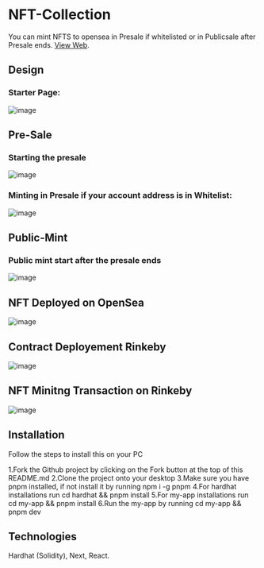 # NFT-Collection
You can mint NFTS to opensea in Presale if whitelisted or in Publicsale after Presale ends.
[View Web](https://nft-collection-fawn.vercel.app/).

## Design

### Starter Page:

![image](https://user-images.githubusercontent.com/102557215/184026262-e4a4921c-2390-4965-91f4-07953c9fe27c.png)


## Pre-Sale

### Starting the presale

![image](https://user-images.githubusercontent.com/102557215/184027200-5f22994d-57cc-4e1e-baff-b89948c1c4f7.png)


### Minting in Presale if your account address is in Whitelist:

![image](https://user-images.githubusercontent.com/102557215/184027295-21cb5b7c-9b06-4e8b-b9c8-3fea6977cd87.png)


## Public-Mint

### Public mint start after the presale ends

![image](https://user-images.githubusercontent.com/102557215/184027800-c872acc2-6c7e-465e-bf6c-98d0943be419.png)

## NFT Deployed on OpenSea

![image](https://user-images.githubusercontent.com/102557215/184027942-3fc6a23d-32b3-4997-9534-10c789d7ea41.png)


## Contract Deployement Rinkeby

![image](https://user-images.githubusercontent.com/102557215/184028088-128d6de0-de0d-464e-9c81-cd72b86696f1.png)


## NFT Minitng Transaction on Rinkeby

![image](https://user-images.githubusercontent.com/102557215/184028158-c5b28ce7-d3fb-43ef-8429-707eb771599a.png)


## Installation

Follow the steps to install this on your PC

1.Fork the Github project by clicking on the Fork button at the top of this README.md
2.Clone the project onto your desktop
3.Make sure you have pnpm installed, if not install it by running npm i -g pnpm
4.For hardhat installations run cd hardhat && pnpm install
5.For my-app installations run cd my-app && pnpm install
6.Run the my-app by running cd my-app && pnpm dev


## Technologies

Hardhat (Solidity), Next, React.








